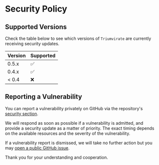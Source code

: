 # Security Policy

## Supported Versions

Check the table below to see which versions of `Triumvirate` are currently
receiving security updates.

| Version | Supported          |
| ------- | ------------------ |
| 0.5.x   | :white_check_mark: |
| 0.4.x   | :white_check_mark: |
| < 0.4   | :x:                |

## Reporting a Vulnerability

You can report a vulnerability privately on GitHub via the repository's
[security section](https://github.com/MikeSWang/Triumvirate/security).

We will respond as soon as possible if a vulnerability is admitted, and
provide a security update as a matter of priority. The exact timing depends
on the available resources and the severity of the vulnerability.

If a vulnerability report is dismissed, we will take no further action
but you may [open a public GitHub issue](https://github.com/MikeSWang/Triumvirate/issues/new/choose).

Thank you for your understanding and cooperation.
